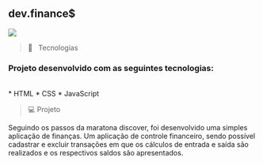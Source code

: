 ## dev.finance$

<img width="auto" src="https://github.com/AlekysCoelho/maratona-discover/.github/devFinances.png">


> :rocket:  &nbsp; Tecnologias
### Projeto desenvolvido com as seguintes tecnologias:
<br />
* HTML
* CSS
* JavaScript
<br />

> :computer: Projeto
<p> Seguindo os passos da maratona discover, foi desenvolvido uma simples aplicação de finanças. Um aplicação de controle financeiro, sendo possível cadastrar e excluir
transações em que os cálculos de entrada e saída são realizados e os respectivos saldos
são apresentados. 
